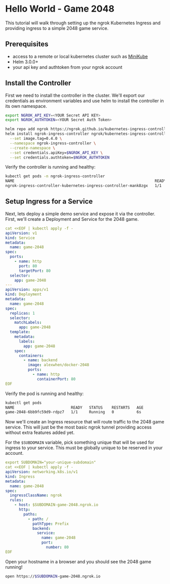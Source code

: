 # Hello World - Game 2048

This tutorial will walk through setting up the ngrok Kubernetes Ingress and providing ingress to a simple 2048 game service.

## Prerequisites
- access to a remote or local kubernetes cluster such as [MiniKube](https://minikube.sigs.k8s.io/docs/start/)
- Helm 3.0.0+
- your api key and authtoken from your ngrok account

## Install the Controller

First we need to install the controller in the cluster. We'll export our credentials as environment variables and use helm to install the controller in its own namespace.


```bash
export NGROK_API_KEY=<YOUR Secret API KEY>
export NGROK_AUTHTOKEN=<YOUR Secret Auth Token>

helm repo add ngrok https://ngrok.github.io/kubernetes-ingress-controller
helm install ngrok-ingress-controller ngrok/kubernetes-ingress-controller \
  --set image.tag=0.4.0 \
  --namespace ngrok-ingress-controller \
  --create-namespace \
  --set credentials.apiKey=$NGROK_API_KEY \
  --set credentials.authtoken=$NGROK_AUTHTOKEN
```

Verify the controller is running and healthy:

```bash
kubectl get pods -n ngrok-ingress-controller
NAME                                                              READY   STATUS    RESTARTS   AGE
ngrok-ingress-controller-kubernetes-ingress-controller-mank8zgx   1/1     Running   0          104s
```

## Setup Ingress for a Service

Next, lets deploy a simple demo service and expose it via the controller. First, we'll create a Deployment and Service for the 2048 game.

```yaml
cat <<EOF | kubectl apply -f -
apiVersion: v1
kind: Service
metadata:
  name: game-2048
spec:
  ports:
    - name: http
      port: 80
      targetPort: 80
  selector:
    app: game-2048
---
apiVersion: apps/v1
kind: Deployment
metadata:
  name: game-2048
spec:
  replicas: 1
  selector:
    matchLabels:
      app: game-2048
  template:
    metadata:
      labels:
        app: game-2048
    spec:
      containers:
        - name: backend
          image: alexwhen/docker-2048
          ports:
            - name: http
              containerPort: 80
EOF
```

Verify the pod is running and healthy:

```bash
kubectl get pods
NAME                         READY   STATUS    RESTARTS   AGE
game-2048-6bb9fc59d9-rdpz7   1/1     Running   0          6s
```

Now we'll create an Ingress resource that will route traffic to the 2048 game service. This will just be the most basic ngrok tunnel providing access without extra features added yet.

For the `$SUBDOMAIN` variable, pick something unique that will be used for ingress to your service. This must be globally unique to be reserved in your account.

```yaml
export SUBDOMAIN="your-unique-subdomain"
cat <<EOF | kubectl apply -f -
apiVersion: networking.k8s.io/v1
kind: Ingress
metadata:
  name: game-2048
spec:
  ingressClassName: ngrok
  rules:
    - host: $SUBDOMAIN-game-2048.ngrok.io
      http:
        paths:
          - path: /
            pathType: Prefix
            backend:
              service:
                name: game-2048
                port:
                  number: 80
EOF
```

Open your hostname in a browser and you should see the 2048 game running!

```bash
open https://$SUBDOMAIN-game-2048.ngrok.io
```
